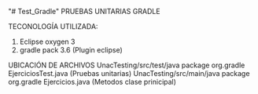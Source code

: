 "# Test_Gradle"
PRUEBAS UNITARIAS GRADLE

TECONOLOGÍA UTILIZADA:
1. Eclipse oxygen 3
2. gradle pack 3.6 (Plugin eclipse)

UBICACIÓN DE ARCHIVOS
UnacTesting/src/test/java package org.gradle EjerciciosTest.java (Pruebas unitarias)
UnacTesting/src/main/java package org.gradle Ejercicios.java (Metodos clase prinicipal)


